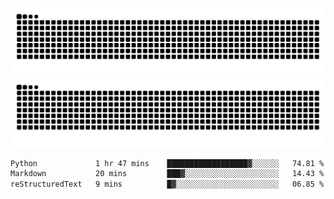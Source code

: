 ![Snake Animation](https://raw.githubusercontent.com/tomhea/tomhea/output/github-contribution-grid-snake-dark.svg#gh-dark-mode-only)
![Snake Animation](https://raw.githubusercontent.com/tomhea/tomhea/output/github-contribution-grid-snake.svg#gh-light-mode-only)

<p></p>

<!--START_SECTION:waka-->

```txt
Python             1 hr 47 mins    ██████████████████▓░░░░░░   74.81 %
Markdown           20 mins         ███▓░░░░░░░░░░░░░░░░░░░░░   14.43 %
reStructuredText   9 mins          █▓░░░░░░░░░░░░░░░░░░░░░░░   06.85 %
```

<!--END_SECTION:waka-->
